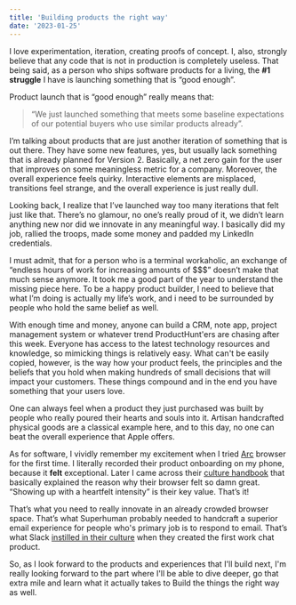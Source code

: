 ```yaml
---
title: 'Building products the right way'
date: '2023-01-25'
---
```


I love experimentation, iteration, creating proofs of concept. I, also, strongly believe that any code that is not in production is completely useless. That being said, as a person who ships software products for a living, the **#1 struggle** I have is launching something that is “good enough”. 

Product launch that is “good enough” really means that:
> “We just launched something that meets some baseline expectations of our potential buyers who use similar products already”. 

I’m talking about products that are just another iteration of something that is out there. They have some new features, yes, but usually lack something that is already planned for Version 2. Basically, a net zero gain for the user that improves on some meaningless metric for a company. Moreover, the overall experience feels quirky. Interactive elements are misplaced, transitions feel strange, and the overall experience is just really dull.

Looking back, I realize that I’ve launched way too many iterations that felt just like that. There’s no glamour, no one’s really proud of it, we didn’t learn anything new nor did we innovate in any meaningful way. I basically did my job, rallied the troops, made some money and padded my LinkedIn credentials.

I must admit, that for a person who is a terminal workaholic, an exchange of “endless hours of work for increasing amounts of $$$” doesn’t make that much sense anymore. It took me a good part of the year to understand the missing piece here. To be a happy product builder, I need to believe that what I’m doing is actually my life’s work, and i need to be surrounded by people who hold the same belief as well.

With enough time and money, anyone can build a CRM, note app, project management system or whatever trend ProductHunt'ers are chasing after this week. Everyone has access to the latest technology resources and knowledge, so mimicking things is relatively easy. What can't be easily copied, however, is the way how your product feels, the principles and the beliefs that you hold when making hundreds of small decisions that will impact your customers. These things compound and in the end you have something that your users love.

One can always feel when a product they just purchased was built by people who really poured their hearts and souls into it. Artisan handcrafted physical goods are a classical example here, and to this day, no one can beat the overall experience that Apple offers. 

As for software, I vividly remember my excitement when I tried [Arc](https://arc.net/) browser for the first time. I literally recorded their product onboarding on my phone, because it **felt** exceptional. Later I came across their [culture handbook](https://thebrowser.company/values/) that basically explained the reason why their browser felt so damn great. “Showing up with a heartfelt intensity” is their key value. That’s it! 

That’s what you need to really innovate in an already crowded browser space. That’s what Superhuman probably needed to handcraft a superior email experience for people who's primary job is to respond to email. That’s what Slack [instilled in their culture](https://medium.com/@stewart/we-dont-sell-saddles-here-4c59524d650d) when they created the first work chat product.

So, as I look forward to the products and experiences that I'll build next, I'm really looking forward to the part where I'll be able to dive deeper, go that extra mile and learn what it actually takes to Build the things the right way as well. 